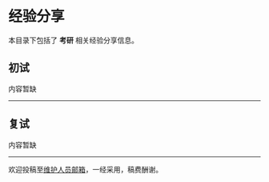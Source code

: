 # 经验分享

本目录下包括了 **考研** 相关经验分享信息。

## 初试

内容暂缺

---

## 复试

内容暂缺

---

欢迎投稿至[维护人员邮箱](mailto:emanual20@foxmail.com)，一经采用，稿费酬谢。